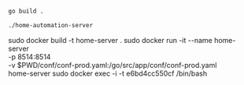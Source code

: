 ```bash
go build .

./home-automation-server
```

sudo docker build -t home-server .
sudo docker run -it --name home-server \
    -p 8514:8514 \
    -v $PWD/conf/conf-prod.yaml:/go/src/app/conf/conf-prod.yaml \
    home-server
sudo docker exec -i -t e6bd4cc550cf /bin/bash
